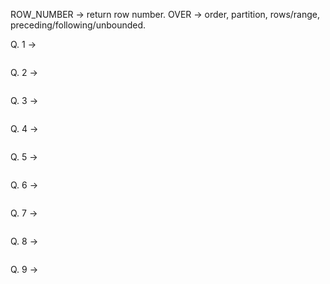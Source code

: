 ROW_NUMBER -> return row number.
OVER -> order, partition, rows/range, preceding/following/unbounded.

Q. 1 ->

```sql

```

Q. 2 ->

```sql

```

Q. 3 ->

```sql

```

Q. 4 ->

```sql

```

Q. 5 ->

```sql

```

Q. 6 ->

```sql

```

Q. 7 ->

```sql

```

Q. 8 ->

```sql

```

Q. 9 ->

```sql

```
